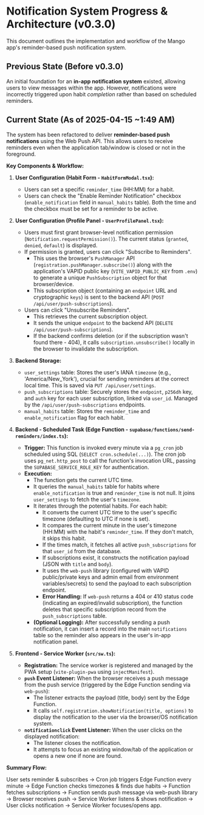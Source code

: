 # Notification System Progress & Architecture (v0.3.0)

This document outlines the implementation and workflow of the Mango app's reminder-based push notification system.

## Previous State (Before v0.3.0)

An initial foundation for an **in-app notification system** existed, allowing users to view messages within the app. However, notifications were incorrectly triggered upon habit _completion_ rather than based on scheduled reminders.

## Current State (As of 2025-04-15 ~1:49 AM)

The system has been refactored to deliver **reminder-based push notifications** using the Web Push API. This allows users to receive reminders even when the application tab/window is closed or not in the foreground.

**Key Components & Workflow:**

1.  **User Configuration (Habit Form - `HabitFormModal.tsx`):**

    - Users can set a specific `reminder_time` (HH:MM) for a habit.
    - Users can check the "Enable Reminder Notification" checkbox (`enable_notification` field in `manual_habits` table). Both the time and the checkbox must be set for a reminder to be active.

2.  **User Configuration (Profile Panel - `UserProfilePanel.tsx`):**

    - Users must first grant browser-level notification permission (`Notification.requestPermission()`). The current status (`granted`, `denied`, `default`) is displayed.
    - If permission is granted, users can click "Subscribe to Reminders".
      - This uses the browser's `PushManager` API (`registration.pushManager.subscribe()`) along with the application's VAPID public key (`VITE_VAPID_PUBLIC_KEY` from `.env`) to generate a unique `PushSubscription` object for that browser/device.
      - This subscription object (containing an `endpoint` URL and cryptographic `keys`) is sent to the backend API (`POST /api/user/push-subscriptions`).
    - Users can click "Unsubscribe Reminders".
      - This retrieves the current subscription object.
      - It sends the unique `endpoint` to the backend API (`DELETE /api/user/push-subscriptions`).
      - If the backend confirms deletion (or if the subscription wasn't found there - 404), it calls `subscription.unsubscribe()` locally in the browser to invalidate the subscription.

3.  **Backend Storage:**

    - `user_settings` table: Stores the user's IANA `timezone` (e.g., 'America/New_York'), crucial for sending reminders at the correct local time. This is saved via `PUT /api/user/settings`.
    - `push_subscriptions` table: Securely stores the `endpoint`, `p256dh` key, and `auth` key for each user subscription, linked via `user_id`. Managed by the `/api/user/push-subscriptions` endpoints.
    - `manual_habits` table: Stores the `reminder_time` and `enable_notification` flag for each habit.

4.  **Backend - Scheduled Task (Edge Function - `supabase/functions/send-reminders/index.ts`):**

    - **Trigger:** This function is invoked every minute via a `pg_cron` job scheduled using SQL (`SELECT cron.schedule(...)`). The cron job uses `pg_net.http_post` to call the function's invocation URL, passing the `SUPABASE_SERVICE_ROLE_KEY` for authentication.
    - **Execution:**
      - The function gets the current UTC time.
      - It queries the `manual_habits` table for habits where `enable_notification` is true and `reminder_time` is not null. It joins `user_settings` to fetch the user's `timezone`.
      - It iterates through the potential habits. For each habit:
        - It converts the current UTC time to the user's specific timezone (defaulting to UTC if none is set).
        - It compares the current minute in the user's timezone (HH:MM) with the habit's `reminder_time`. If they don't match, it skips this habit.
        - If the times match, it fetches all active `push_subscriptions` for that `user_id` from the database.
        - If subscriptions exist, it constructs the notification payload (JSON with `title` and `body`).
        - It uses the `web-push` library (configured with VAPID public/private keys and admin email from environment variables/secrets) to send the payload to each subscription endpoint.
        - **Error Handling:** If `web-push` returns a 404 or 410 status code (indicating an expired/invalid subscription), the function deletes that specific subscription record from the `push_subscriptions` table.
      - **(Optional Logging):** After successfully sending a push notification, it can insert a record into the main `notifications` table so the reminder also appears in the user's in-app notification panel.

5.  **Frontend - Service Worker (`src/sw.ts`):**
    - **Registration:** The service worker is registered and managed by the PWA setup (`vite-plugin-pwa` using `injectManifest`).
    - **`push` Event Listener:** When the browser receives a push message from the push service (triggered by the Edge Function sending via `web-push`):
      - The listener extracts the payload (title, body) sent by the Edge Function.
      - It calls `self.registration.showNotification(title, options)` to display the notification to the user via the browser/OS notification system.
    - **`notificationclick` Event Listener:** When the user clicks on the displayed notification:
      - The listener closes the notification.
      - It attempts to focus an existing window/tab of the application or opens a new one if none are found.

**Summary Flow:**

User sets reminder & subscribes -> Cron job triggers Edge Function every minute -> Edge Function checks timezones & finds due habits -> Function fetches subscriptions -> Function sends push message via web-push library -> Browser receives push -> Service Worker listens & shows notification -> User clicks notification -> Service Worker focuses/opens app.
